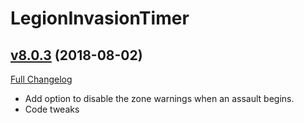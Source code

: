 # LegionInvasionTimer

## [v8.0.3](https://github.com/funkydude/LegionInvasionTimer/tree/v8.0.3) (2018-08-02)
[Full Changelog](https://github.com/funkydude/LegionInvasionTimer/compare/v8.0.2...v8.0.3)

- Add option to disable the zone warnings when an assault begins.  
- Code tweaks  
